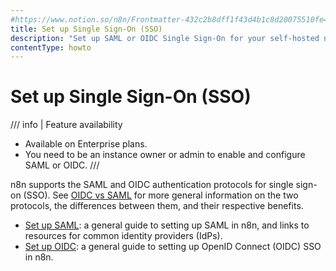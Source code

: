```yaml
---
#https://www.notion.so/n8n/Frontmatter-432c2b8dff1f43d4b1c8d20075510fe4
title: Set up Single Sign-On (SSO)
description: "Set up SAML or OIDC Single Sign-On for your self-hosted n8n instance."
contentType: howto
---
```


# Set up Single Sign-On (SSO)

/// info | Feature availability
* Available on Enterprise plans.
* You need to be an instance owner or admin to enable and configure SAML or OIDC.
///	

n8n supports the SAML and OIDC authentication protocols for single sign-on (SSO). See [OIDC vs SAML](https://www.onelogin.com/learn/oidc-vs-saml) for more general information on the two protocols, the differences between them, and their respective benefits.

* [Set up SAML](/user-management/saml/setup.md): a general guide to setting up SAML in n8n, and links to resources for common identity providers (IdPs).
* [Set up OIDC](/user-management/oidc/setup.md): a general guide to setting up OpenID Connect (OIDC) SSO in n8n.

